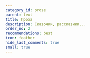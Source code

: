 ```yaml
---
category_id: prose
parent: text
title: Проза
description: Сказочки, рассказики...
order_no: 2
recommendations: best
icon: feather
hide_last_comments: true
small: true
---
```

